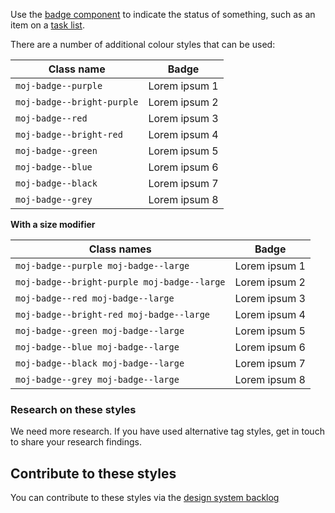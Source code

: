 Use the [badge component](/components/badge/) to indicate the status of something, such as an item on a [task list](https://design-system.service.gov.uk/patterns/task-list-pages).

There are a number of additional colour styles that can be used:

<table class="govuk-table">
<thead class="govuk-table__head">
  <tr class="govuk-table__row">
    <th class="govuk-table__header" scope="col">Class name</th>
    <th class="govuk-table__header" scope="col">Badge</th>
  </tr>
</thead>
<tbody class="govuk-table__body">
  <tr class="govuk-table__row">
    <td class="govuk-table__cell">
      <code>moj-badge--purple</code>
    </td>
    <td class="govuk-table__cell">
      <span class="moj-badge moj-badge--purple">Lorem ipsum 1</span>
    </td>
  </tr>
  <tr class="govuk-table__row">
    <td class="govuk-table__cell">
      <code>moj-badge--bright-purple</code>
    </td>
    <td class="govuk-table__cell">
      <span class="moj-badge moj-badge--bright-purple">Lorem ipsum 2</span>
    </td>
  </tr>
  <tr class="govuk-table__row">
    <td class="govuk-table__cell">
      <code>moj-badge--red</code>
    </td>
    <td class="govuk-table__cell">
      <span class="moj-badge moj-badge--red">Lorem ipsum 3</span>
    </td>
  </tr>
  <tr class="govuk-table__row">
    <td class="govuk-table__cell">
      <code>moj-badge--bright-red</code>
    </td>
    <td class="govuk-table__cell">
      <span class="moj-badge moj-badge--bright-red">Lorem ipsum 4</span>
    </td>
  </tr>
  <tr class="govuk-table__row">
    <td class="govuk-table__cell">
      <code>moj-badge--green</code>
    </td>
    <td class="govuk-table__cell">
      <span class="moj-badge moj-badge--green">Lorem ipsum 5</span>
    </td>
  </tr>
  <tr class="govuk-table__row">
    <td class="govuk-table__cell">
      <code>moj-badge--blue</code>
    </td>
    <td class="govuk-table__cell">
      <span class="moj-badge moj-badge--blue">Lorem ipsum 6</span>
    </td>
  </tr>
  <tr class="govuk-table__row">
    <td class="govuk-table__cell">
      <code>moj-badge--black</code>
    </td>
    <td class="govuk-table__cell">
      <span class="moj-badge moj-badge--black">Lorem ipsum 7</span>
    </td>
  </tr>
  <tr class="govuk-table__row">
    <td class="govuk-table__cell">
      <code>moj-badge--grey</code>
    </td>
    <td class="govuk-table__cell">
      <span class="moj-badge moj-badge--grey">Lorem ipsum 8</span>
    </td>
  </tr>
</tbody>
</table>

**With a size modifier**

<table class="govuk-table">
<thead class="govuk-table__head">
  <tr class="govuk-table__row">
    <th class="govuk-table__header" scope="col">Class names</th>
    <th class="govuk-table__header" scope="col">Badge</th>
  </tr>
</thead>
<tbody class="govuk-table__body">
  <tr class="govuk-table__row">
    <td class="govuk-table__cell">
      <code>moj-badge--purple moj-badge--large</code>
    </td>
    <td class="govuk-table__cell">
      <span class="moj-badge moj-badge--purple moj-badge--large">Lorem ipsum 1</span>
    </td>
  </tr>
  <tr class="govuk-table__row">
    <td class="govuk-table__cell">
      <code>moj-badge--bright-purple moj-badge--large</code>
    </td>
    <td class="govuk-table__cell">
      <span class="moj-badge moj-badge--bright-purple moj-badge--large">Lorem ipsum 2</span>
    </td>
  </tr>
  <tr class="govuk-table__row">
    <td class="govuk-table__cell">
      <code>moj-badge--red moj-badge--large</code>
    </td>
    <td class="govuk-table__cell">
      <span class="moj-badge moj-badge--red moj-badge--large">Lorem ipsum 3</span>
    </td>
  </tr>
  <tr class="govuk-table__row">
    <td class="govuk-table__cell">
      <code>moj-badge--bright-red moj-badge--large</code>
    </td>
    <td class="govuk-table__cell">
      <span class="moj-badge moj-badge--bright-red moj-badge--large">Lorem ipsum 4</span>
    </td>
  </tr>
  <tr class="govuk-table__row">
    <td class="govuk-table__cell">
      <code>moj-badge--green moj-badge--large</code>
    </td>
    <td class="govuk-table__cell">
      <span class="moj-badge moj-badge--green moj-badge--large">Lorem ipsum 5</span>
    </td>
  </tr>
  <tr class="govuk-table__row">
    <td class="govuk-table__cell">
      <code>moj-badge--blue moj-badge--large</code>
    </td>
    <td class="govuk-table__cell">
      <span class="moj-badge moj-badge--blue moj-badge--large">Lorem ipsum 6</span>
    </td>
  </tr>
  <tr class="govuk-table__row">
    <td class="govuk-table__cell">
      <code>moj-badge--black moj-badge--large</code>
    </td>
    <td class="govuk-table__cell">
      <span class="moj-badge moj-badge--black moj-badge--large">Lorem ipsum 7</span>
    </td>
  </tr>
  <tr class="govuk-table__row">
    <td class="govuk-table__cell">
      <code>moj-badge--grey moj-badge--large</code>
    </td>
    <td class="govuk-table__cell">
      <span class="moj-badge moj-badge--grey moj-badge--large">Lorem ipsum 8</span>
    </td>
  </tr>
</tbody>
</table>

### Research on these styles

We need more research. If you have used alternative tag styles, get in touch to share your research findings.

## Contribute to these styles

You can contribute to these styles via the [design system backlog](https://github.com/ministryofjustice/mojdt-design-system-backlog/)